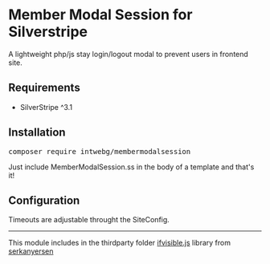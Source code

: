 <h1>Member Modal Session for Silverstripe</h1>
<p>A lightweight php/js stay login/logout modal to prevent users in frontend site.</p>

<h2>Requirements</h2>
<ul><li>SilverStripe ^3.1</li></ul>

<h2>Installation</h2>
<pre>composer require intwebg/membermodalsession</pre>
<p>Just include MemberModalSession.ss in the body of a template and that's it!</p>
<h2>Configuration</h2>
<p>Timeouts are adjustable throught the SiteConfig.</p>
<hr>
<p>This module includes in the thirdparty folder <a href="https://github.com/serkanyersen/ifvisible.js/">ifvisible.js</a> library from <a href="https://github.com/serkanyersen">serkanyersen</a></p>
